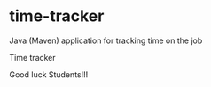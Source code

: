 # time-tracker
Java (Maven) application for tracking time on the job

Time tracker

Good luck Students!!!
